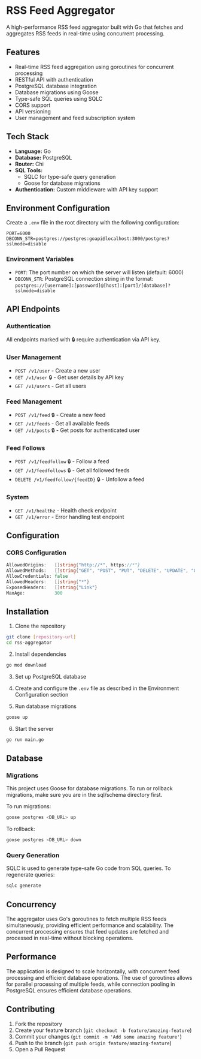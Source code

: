 # RSS Feed Aggregator

A high-performance RSS feed aggregator built with Go that fetches and aggregates RSS feeds in real-time using concurrent processing.

## Features

- Real-time RSS feed aggregation using goroutines for concurrent processing
- RESTful API with authentication
- PostgreSQL database integration
- Database migrations using Goose
- Type-safe SQL queries using SQLC
- CORS support
- API versioning
- User management and feed subscription system

## Tech Stack

- **Language:** Go
- **Database:** PostgreSQL
- **Router:** Chi
- **SQL Tools:**
  - SQLC for type-safe query generation
  - Goose for database migrations
- **Authentication:** Custom middleware with API key support

## Environment Configuration

Create a `.env` file in the root directory with the following configuration:

```env
PORT=6000
DBCONN_STR=postgres://postgres:goapi@localhost:3000/postgres?sslmode=disable
```

### Environment Variables

- `PORT`: The port number on which the server will listen (default: 6000)
- `DBCONN_STR`: PostgreSQL connection string in the format:
  `postgres://[username]:[password]@[host]:[port]/[database]?sslmode=disable`

## API Endpoints

### Authentication

All endpoints marked with 🔒 require authentication via API key.

### User Management

- `POST /v1/user` - Create a new user
- `GET /v1/user` 🔒 - Get user details by API key
- `GET /v1/users` - Get all users

### Feed Management

- `POST /v1/feed` 🔒 - Create a new feed
- `GET /v1/feeds` - Get all available feeds
- `GET /v1/posts` 🔒 - Get posts for authenticated user

### Feed Follows

- `POST /v1/feedfollow` 🔒 - Follow a feed
- `GET /v1/feedfollows` 🔒 - Get all followed feeds
- `DELETE /v1/feedfollow/{feedID}` 🔒 - Unfollow a feed

### System

- `GET /v1/healthz` - Health check endpoint
- `GET /v1/error` - Error handling test endpoint

## Configuration

### CORS Configuration

```go
AllowedOrigins:   []string{"http://*", https://*"}
AllowedMethods:   []string{"GET", "POST", "PUT", "DELETE", "UPDATE", "OPTIONS"}
AllowCredentials: false
AllowedHeaders:   []string{"*"}
ExposedHeaders:   []string{"Link"}
MaxAge:           300
```

## Installation

1. Clone the repository

```bash
git clone [repository-url]
cd rss-aggregator
```

2. Install dependencies

```bash
go mod download
```

3. Set up PostgreSQL database

4. Create and configure the `.env` file as described in the Environment Configuration section

5. Run database migrations

```bash
goose up
```

6. Start the server

```bash
go run main.go
```

## Database

### Migrations

This project uses Goose for database migrations. To run or rollback migrations, make sure you are in the sql/schema directory first.

To run migrations:

```bash
goose postgres <DB_URL> up
```

To rollback:

```bash
goose postgres <DB_URL> down
```

### Query Generation

SQLC is used to generate type-safe Go code from SQL queries. To regenerate queries:

```bash
sqlc generate
```

## Concurrency

The aggregator uses Go's goroutines to fetch multiple RSS feeds simultaneously, providing efficient performance and scalability. The concurrent processing ensures that feed updates are fetched and processed in real-time without blocking operations.

## Performance

The application is designed to scale horizontally, with concurrent feed processing and efficient database operations. The use of goroutines allows for parallel processing of multiple feeds, while connection pooling in PostgreSQL ensures efficient database operations.

## Contributing

1. Fork the repository
2. Create your feature branch (`git checkout -b feature/amazing-feature`)
3. Commit your changes (`git commit -m 'Add some amazing feature'`)
4. Push to the branch (`git push origin feature/amazing-feature`)
5. Open a Pull Request
